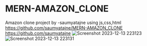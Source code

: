 # MERN-AMAZON_CLONE
Amazon clone project by -saumyatajne using js,css,html
https://github.com/saumyatajne/MERN-AMAZON_CLONE
https://github.com/saumyatajne
![Screenshot 2023-12-13 223123](https://github.com/saumyatajne/MERN-AMAZON_CLONE/assets/113414118/970fda05-eeea-4feb-b90c-50953a802026)
![Screenshot 2023-12-13 223131](https://github.com/saumyatajne/MERN-AMAZON_CLONE/assets/113414118/4495e38f-4777-423d-a0e5-4594336b415d)
